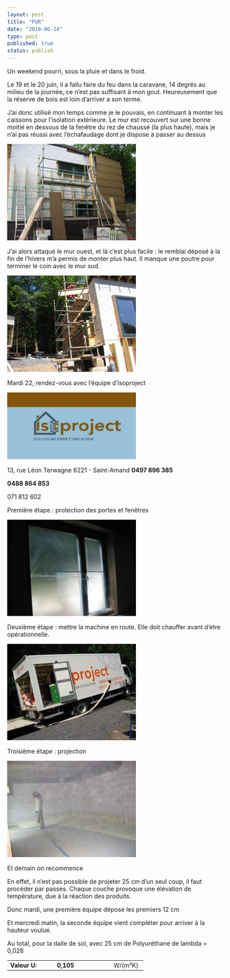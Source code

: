 ```yaml
---
layout: post
title: "PUR"
date: "2010-06-24"
type: post
published: true
status: publish
---
```


Un weekend pourri, sous la pluie et dans le froid.

Le 19 et le 20 juin, il a fallu faire du feu dans la caravane, 14 degrés au milieu de la journée, ce n’est pas suffisant à mon gout. Heureusement que la réserve de bois est loin d’arriver a son terme.

J’ai donc utilisé mon temps comme je le pouvais, en continuant à monter les caissons pour l’isolation extérieure. Le mur est recouvert sur une bonne moitié en dessous de la fenêtre du rez de chaussé (la plus haute), mais je n’ai pas réussi avec l’échafaudage dont je dispose à passer au dessus

[![](/images/2010/06/IMG_0288-300x224.jpg "IMG_0288")](/images/2010/06/IMG_0288.jpg)

J’ai alors attaqué le mur ouest, et là c’est plus facile : le remblai déposé à la fin de l’hivers m’a permis de monter plus haut. Il manque une poutre pour terminer le coin avec le mur sud.

[![](/images/2010/06/IMG_03101-300x224.jpg "IMG_0310")](/images/2010/06/IMG_03101.jpg)

Mardi 22, rendez-vous avec l’équipe d’isoproject

[![](/images/2010/06/isoprojectq-300x155.jpg "isoprojectq")](/images/2010/06/isoprojectq.jpg)

13, rue Léon Terwagne 6221 - Saint-Amand **0497 896 385**

**0488 864 853**

071 812 602

Première étape : protection des portes et fenêtres

[![](/images/2010/06/IMG_0300-300x224.jpg "IMG_0300")](/images/2010/06/IMG_0300.jpg)

Deuxième étape : mettre la machine en route. Elle doit chauffer avant d’etre opérationnelle.

[![](/images/2010/06/IMG_0303-300x224.jpg "IMG_0303")](/images/2010/06/IMG_0303.jpg)

Troisième étape : projection

[![](/images/2010/06/IMG_0297-300x224.jpg "IMG_0297")](/images/2010/06/IMG_0297.jpg)

Et demain on recommence

En effet, il n’est pas possible de projeter 25 cm d’un seul coup, il faut procéder par passes. Chaque couche provoque une élévation de température, due à la réaction des produits.

Donc mardi, une première équipe dépose les premiers 12 cm

Et mercredi matin, la seconde équipe vient compléter pour arriver à la hauteur voulue.

Au total, pour la dalle de sol, avec 25 cm de Polyuréthane de lambda = 0,028

<table border="0" cellspacing="0" cellpadding="0" width="274"><tbody><tr><td width="95"><strong>Valeur U:</strong></td><td width="118"><strong>0,105</strong></td><td width="62">W/(m²K)</td></tr></tbody></table>
